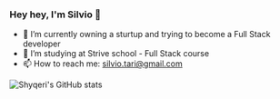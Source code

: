 ### Hey hey, I'm Silvio  👋

- 🔭 I’m currently owning a sturtup and trying to become a Full Stack developer
- 🌱 I’m studying at Strive school - Full Stack course
- 📫 How to reach me: silvio.tari@gmail.com


![Shyqeri's GitHub stats](https://github-readme-stats.vercel.app/api?username=ShyqeriTari&theme=bear&show_icons=true)


